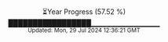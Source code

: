 <p align="center">
⏳Year Progress (57.52 %) <br>
█████████████████▁▁▁▁▁▁▁▁▁▁▁▁▁ <br>
<sub>Updated: Mon, 29 Jul 2024 12:36:21 GMT</sub>
</p>

